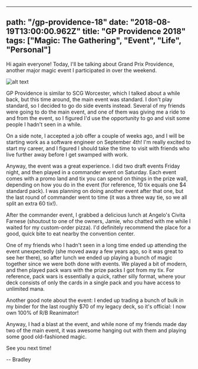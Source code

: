 ---
path: "/gp-providence-18"
date: "2018-08-19T13:00:00.962Z"
title: "GP Providence 2018"
tags: ["Magic: The Gathering", "Event", "Life", "Personal"]
------

Hi again everyone! Today, I'll be talking about Grand Prix Providence, another major magic event I participated in over the weekend.

![alt text](https://s3.amazonaws.com/a-nerds-word/gp_providence.jpg "GP Providence")

GP Providence is similar to SCG Worcester, which I talked about a while back, but this time around, the main event was standard. I don't play standard, so I decided to go do side events instead. Several of my friends were going to do the main event, and one of them was giving me a ride to and from the event, so I figured I'd use the opportunity to go and visit some people I hadn't seen in a while.

On a side note, I accepted a job offer a couple of weeks ago, and I will be starting work as a software engineer on September 4th! I'm really excited to start my career, and I figured I should take the time to visit with friends who live further away before I get swamped with work.

Anyway, the event was a great experience. I did two draft events Friday night, and then played in a commander event on Saturday. Each event comes with a promo land and tix you can spend on things in the prize wall, depending on how you do in the event (for reference, 10 tix equals one $4 standard pack). I was planning on doing another event after that one, but the last round of commander went to time (it was a three way tie, so we all split an extra 60 tix!).

After the commander event, I grabbed a delicious lunch at Angelo's Civita Farnese (shoutout to one of the owners, Jamie, who chatted with me while I waited for my custom-order pizza). I'd definitely recommend the place for a good, quick bite to eat nearby the convention center.

One of my friends who I hadn't seen in a long time ended up attending the event unexpectedly (she moved away a few years ago, so it was great to see her there), so after lunch we ended up playing a bunch of magic together since we were both done with events. We played a bit of modern, and then played pack wars with the prize packs I got from my tix. For reference, pack wars is essentially a quick, rather silly format, where your deck consists of only the cards in a single pack and you have access to unlimited mana.

Another good note about the event: I ended up trading a bunch of bulk in my binder for the last roughly $70 of my legacy deck, so it's official: I now own 100% of R/B Reanimator!

Anyway, I had a blast at the event, and while none of my friends made day two of the main event, it was awesome hanging out with them and playing some good old-fashioned magic.

See you next time!

-- Bradley
